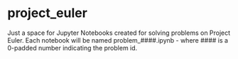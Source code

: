# project_euler
Just a space for Jupyter Notebooks created for solving problems on Project Euler.
Each notebook will be named problem_####.ipynb - where #### is a 0-padded number indicating the problem id.
